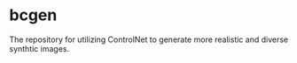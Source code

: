 # bcgen
The repository for utilizing ControlNet to generate more realistic and diverse synthtic images.
